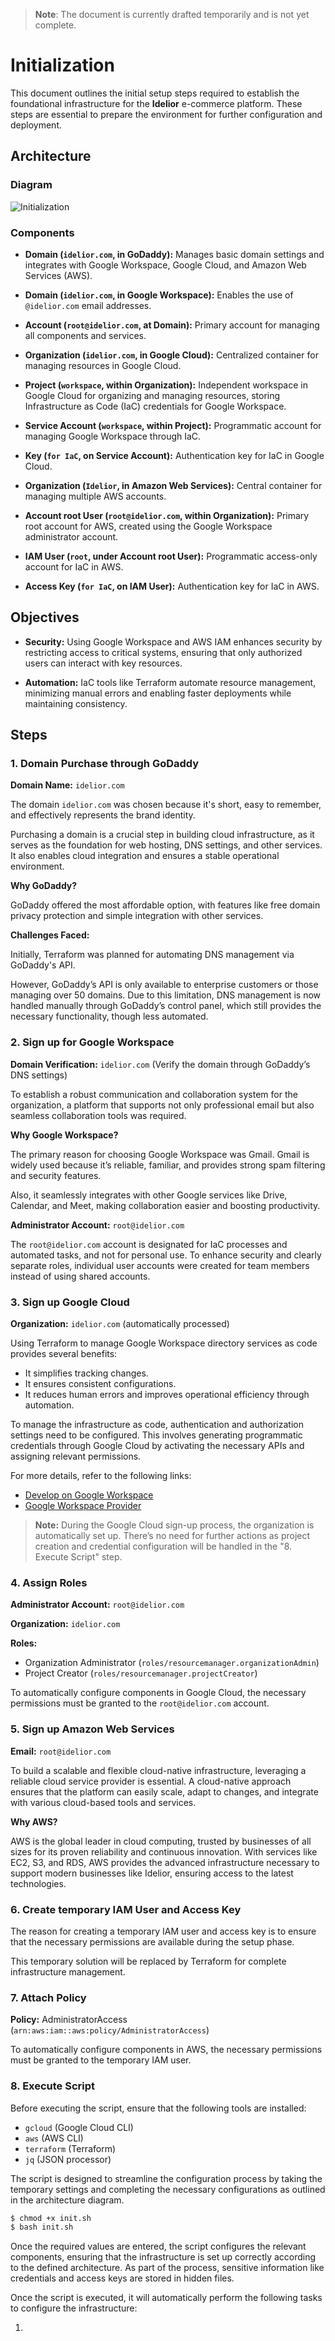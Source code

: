 > **Note**: The document is currently drafted temporarily and is not yet complete.

# Initialization

This document outlines the initial setup steps required to establish the foundational infrastructure for the **Idelior** e-commerce platform. These steps are essential to prepare the environment for further configuration and deployment.

## Architecture

### Diagram

![Initialization](images/diagram.png)

### Components

- **Domain (`idelior.com`, in GoDaddy):** Manages basic domain settings and integrates with Google Workspace, Google Cloud, and Amazon Web Services (AWS).

- **Domain (`idelior.com`, in Google Workspace):** Enables the use of `@idelior.com` email addresses.

- **Account (`root@idelior.com`, at Domain):** Primary account for managing all components and services.

- **Organization (`idelior.com`, in Google Cloud):** Centralized container for managing resources in Google Cloud.

- **Project (`workspace`, within Organization):** Independent workspace in Google Cloud for organizing and managing resources, storing Infrastructure as Code (IaC) credentials for Google Workspace.

- **Service Account (`workspace`, within Project):** Programmatic account for managing Google Workspace through IaC.

- **Key (`for IaC`, on Service Account):** Authentication key for IaC in Google Cloud.

- **Organization (`Idelior`, in Amazon Web Services):** Central container for managing multiple AWS accounts.

- **Account root User (`root@idelior.com`, within Organization):** Primary root account for AWS, created using the Google Workspace administrator account.

- **IAM User (`root`, under Account root User):** Programmatic access-only account for IaC in AWS.

- **Access Key (`for IaC`, on IAM User):** Authentication key for IaC in AWS.

## Objectives
  
- **Security:** Using Google Workspace and AWS IAM enhances security by restricting access to critical systems, ensuring that only authorized users can interact with key resources.

- **Automation:** IaC tools like Terraform automate resource management, minimizing manual errors and enabling faster deployments while maintaining consistency.

## Steps

### 1. Domain Purchase through GoDaddy

**Domain Name:** `idelior.com`

The domain `idelior.com` was chosen because it's short, easy to remember, and effectively represents the brand identity.

Purchasing a domain is a crucial step in building cloud infrastructure, as it serves as the foundation for web hosting, DNS settings, and other services. It also enables cloud integration and ensures a stable operational environment.

**Why GoDaddy?**

GoDaddy offered the most affordable option, with features like free domain privacy protection and simple integration with other services.

**Challenges Faced:**

Initially, Terraform was planned for automating DNS management via GoDaddy's API.
    
However, GoDaddy’s API is only available to enterprise customers or those managing over 50 domains. Due to this limitation, DNS management is now handled manually through GoDaddy’s control panel, which still provides the necessary functionality, though less automated.

### 2. Sign up for Google Workspace

**Domain Verification:** `idelior.com` (Verify the domain through GoDaddy’s DNS settings)

To establish a robust communication and collaboration system for the organization, a platform that supports not only professional email but also seamless collaboration tools was required.

**Why Google Workspace?**

The primary reason for choosing Google Workspace was Gmail. Gmail is widely used because it’s reliable, familiar, and provides strong spam filtering and security features.

Also, it seamlessly integrates with other Google services like Drive, Calendar, and Meet, making collaboration easier and boosting productivity.

**Administrator Account:** `root@idelior.com`

The `root@idelior.com` account is designated for IaC processes and automated tasks, and not for personal use. To enhance security and clearly separate roles, individual user accounts were created for team members instead of using shared accounts.

### 3. Sign up Google Cloud

**Organization:** `idelior.com` (automatically processed)

Using Terraform to manage Google Workspace directory services as code provides several benefits:
- It simplifies tracking changes.
- It ensures consistent configurations.
- It reduces human errors and improves operational efficiency through automation.

To manage the infrastructure as code, authentication and authorization settings need to be configured. This involves generating programmatic credentials through Google Cloud by activating the necessary APIs and assigning relevant permissions.

For more details, refer to the following links:
- [Develop on Google Workspace](https://developers.google.com/workspace/guides/get-started)
- [Google Workspace Provider](https://registry.terraform.io/providers/hashicorp/googleworkspace/latest/docs)

> **Note:** During the Google Cloud sign-up process, the organization is automatically set up. There’s no need for further actions as project creation and credential configuration will be handled in the "8. Execute Script" step.

### 4. Assign Roles

**Administrator Account:** `root@idelior.com`

**Organization:** `idelior.com`

**Roles:**
- Organization Administrator (`roles/resourcemanager.organizationAdmin`)
- Project Creator (`roles/resourcemanager.projectCreator`)

To automatically configure components in Google Cloud, the necessary permissions must be granted to the `root@idelior.com` account.

### 5. Sign up Amazon Web Services

**Email:** `root@idelior.com`

To build a scalable and flexible cloud-native infrastructure, leveraging a reliable cloud service provider is essential. A cloud-native approach ensures that the platform can easily scale, adapt to changes, and integrate with various cloud-based tools and services.

**Why AWS?**

AWS is the global leader in cloud computing, trusted by businesses of all sizes for its proven reliability and continuous innovation. With services like EC2, S3, and RDS, AWS provides the advanced infrastructure necessary to support modern businesses like Idelior, ensuring access to the latest technologies.

### 6. Create temporary IAM User and Access Key

The reason for creating a temporary IAM user and access key is to ensure that the necessary permissions are available during the setup phase.

This temporary solution will be replaced by Terraform for complete infrastructure management.

### 7. Attach Policy

**Policy:** AdministratorAccess (`arn:aws:iam::aws:policy/AdministratorAccess`)

To automatically configure components in AWS, the necessary permissions must be granted to the temporary IAM user.

### 8. Execute Script

Before executing the script, ensure that the following tools are installed:
- `gcloud` (Google Cloud CLI)
- `aws` (AWS CLI)
- `terraform` (Terraform)
- `jq` (JSON processor)


The script is designed to streamline the configuration process by taking the temporary settings and completing the necessary configurations as outlined in the architecture diagram.

```bash
$ chmod +x init.sh
$ bash init.sh
```

Once the required values are entered, the script configures the relevant components, ensuring that the infrastructure is set up correctly according to the defined architecture. As part of the process, sensitive information like credentials and access keys are stored in hidden files.

Once the script is executed, it will automatically perform the following tasks to configure the infrastructure:

1. 
